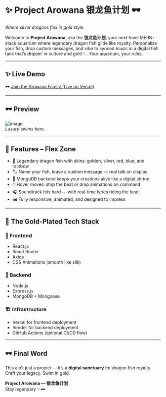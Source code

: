 # ✨ Project Arowana 银龙鱼计划 🕶️  
_Where silver dragons flex in gold style._

Welcome to **Project Arowana**, aka the **银龙鱼计划**, your next-level MERN-stack aquarium where legendary dragon fish glide like royalty. Personalize your fish, drop custom messages, and vibe to synced music in a digital fish tank that’s drippin’ in culture and gold ✨. Your aquarium, your rules.

---

## ✨ Live Demo  
🕶️ [Join the Arowana Family (Live on Vercel)](https://project-arowana.vercel.app/)

---

## 🕶️ Preview  
![image](https://github.com/user-attachments/assets/7b93f90a-473d-479d-b493-48138c908849)  
_Luxury swims here._

---

## 🧠 Features – Flex Zone

- 🐉 Legendary dragon fish with skins: golden, silver, red, blue, and rainbow  
- 🏷️ Name your fish, leave a custom message — real talk on display  
- 💾 MongoDB backend keeps your creations alive like a digital shrine  
- 🖱️ Hover moves: stop the beat or drop animations on command  
- 🎧 Soundtrack hits hard — with real-time lyrics riding the beat  
- 🖼️ Fully responsive, animated, and designed to impress  

---

## 💼 The Gold-Plated Tech Stack

### 🎨 Frontend  
- React.js  
- React Router  
- Axios  
- CSS Animations (smooth like silk)

### 🔧 Backend  
- Node.js  
- Express.js  
- MongoDB + Mongoose

### 🏗️ Infrastructure  
- Vercel for frontend deployment  
- Render for backend deployment  
- GitHub Actions (optional CI/CD flow)

---

## 🕶️ Final Word  

This ain’t just a project — it’s a **digital sanctuary** for dragon fish royalty.  
Craft your legacy. Swim in gold.  

**Project Arowana — 银龙鱼计划**  
Stay legendary ✨🕶️

